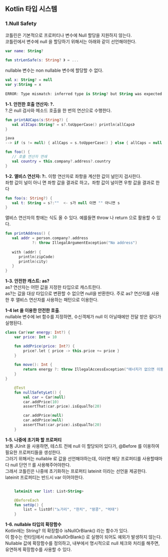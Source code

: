 Kotlin 타입 시스템
--
### 1.Null Safety  
코틀린은 기본적으로 프로퍼티나 변수에 Null 할당을 지원하지 않는다.  
코틀린에서 변수에 null 을 할당하기 위해서는 아래와 같이 선언해야한다.  
``` kotlin
var name: String?
   
fun strLenSafe(s: String? 》 = ...
```  
nullable 변수는 non nullable 변수에 할당할 수 없다.
``` kotlin
val x: String? = null
var y:String = x
   
ERROR: Type mismatch: inferred type is String? but String was expected
```
   
**1-1. 안전한 호출 연산자: ?.**   
 ?.은 null 검사와 메소드 호출을 한 번의 연산으로 수행한다.
``` kotlin
fun printAUCaps(s:String?) {
   val alICaps:String? = s?.toUpperCase() println(allCaps》
}

java 
--> if (s != null) { allCaps = s.toUpperCase() } else { allCaps = null }

fun foo() {
   // 호출 연산자 연쇄
   val country = this.company?.address?.country
}
```

**1-2. 앨비스 연산자: ?:**. 
이항 연산자로 좌항을 계산한 값이 널인지 검사한다.  
좌항 값이 널이 아니 면 좌항 값을 결과로 하고，좌항 값이 널이면 우항 값을 결과로 한다
``` kotlin
fun foo(s: String?) {
   val t: String = s?:""  <- s가 null 이면 "" 아니면 s 
}
```

앨비스 연산자의 항에는 식도 올 수 있다. 
예를들면 throw 나 return 으로 활용할 수 있다.
``` kotlin
fun printAddress() {
   val addr = person.company?.address 
            ?: throw IllegalArgumentException("No address")
   
   with (addr) {
      println(zipCode)
      println(city) 
   }          
}
```
**1-3. 안전한 캐스트: as?**      
as? 연산자는 어떤 값을 지정한 타입으로 캐스트한다.  
as?는 값을 대상 타입으로 변환할 수 없으면 null을 반환한다.
주로 as? 연산자를 사용한 후 앨비스 연산자를 사용하는 패턴으로 이용한다.

**1-4 let 을 이용한 안전한 호출**.   
nullable 변수에 let 함수를 지정하면, 수신객체가 null 이 아닐때에만 전달 받은 람다가 실행된다.
``` kotlin
class Car(var energy: Int?) {
    var price: Int = 10

    fun addPrice(price: Int?) {
        price?.let { price -> this.price += price }
    }
    
    fun move(): Int {
        return energy ?: throw IllegalAccessException("에너지가 없으면 이동할 수 없습니다.")
    }
}
```
``` kotlin
    @Test
    fun nullSafetyLet() {
        val car = Car(null)
        car.addPrice(10)
        assertThat(car.price).isEqualTo(20)

        car.addPrice(null)
        car.addPrice(null) 
        assertThat(car.price).isEqualTo(20)
    }
```
**1-5. 나중에 초기화 할 프로퍼티**  
보통 JUnit 을 사용하면, 테스트 전에 null 이 할당되어 있다가, @Before 를 이용하여 필요한 프로퍼티들을 생성한다.  
그러기 위해서는 nullable 로 값을 선언해야하는데, 이러면 해당 프로퍼티를 사용할때마다 null 단언 !! 를 사용해주어야한다.  
그래서 코틀린은 나중에 초기화하는 프로퍼티 lateinit 이라는 선언을 제공한다.  
lateinit 프로퍼티는 반드시 var 이어야한다.
``` kotlin

    lateinit var list: List<String>

    @BeforeEach
    fun setUp() {
        list = listOf("노가리", "한치", "땅콩", "먹태")
    }
```
  
**1-6. nullable 타입의 확장함수**  
Kotlin에는 String? 의 확장함수 isNullOrBlank() 라는 함수가 있다.  
이 함수는 런타임에서 null.isNullOrBlank() 로 실행이 되어도 예외가 발생하지 않는다.  
Nullable 값에 확장함수를 정의하고, 내부에서 명시적으로 null 체크와 처리를 해주면, 유연하게 확장함수를 사용할 수 있다.
  
